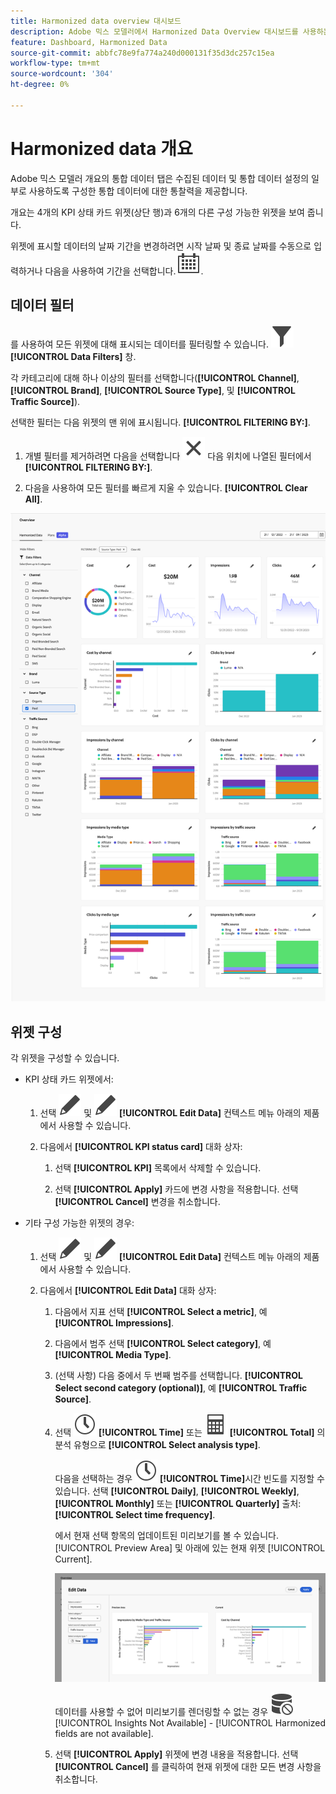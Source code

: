 ```yaml
---
title: Harmonized data overview 대시보드
description: Adobe 믹스 모델러에서 Harmonized Data Overview 대시보드를 사용하는 방법에 대해 알아봅니다.
feature: Dashboard, Harmonized Data
source-git-commit: abbfc78e9fa774a240d000131f35d3dc257c15ea
workflow-type: tm+mt
source-wordcount: '304'
ht-degree: 0%

---
```



# Harmonized data 개요

Adobe 믹스 모델러 개요의 통합 데이터 탭은 수집된 데이터 및 통합 데이터 설정의 일부로 사용하도록 구성한 통합 데이터에 대한 통찰력을 제공합니다.

개요는 4개의 KPI 상태 카드 위젯(상단 행)과 6개의 다른 구성 가능한 위젯을 보여 줍니다.

위젯에 표시할 데이터의 날짜 기간을 변경하려면 시작 날짜 및 종료 날짜를 수동으로 입력하거나 다음을 사용하여 기간을 선택합니다. ![캘린더](../assets/icons/Calendar.svg).

## 데이터 필터

를 사용하여 모든 위젯에 대해 표시되는 데이터를 필터링할 수 있습니다. ![필터](../assets/icons/Filter.svg) **[!UICONTROL Data Filters]** 창.

각 카테고리에 대해 하나 이상의 필터를 선택합니다(**[!UICONTROL Channel]**, **[!UICONTROL Brand]**, **[!UICONTROL Source Type]**, 및 **[!UICONTROL Traffic Source]**).

선택한 필터는 다음 위젯의 맨 위에 표시됩니다. **[!UICONTROL FILTERING BY:]**.

1. 개별 필터를 제거하려면 다음을 선택합니다 ![닫기](../assets/icons/Close.svg) 다음 위치에 나열된 필터에서 **[!UICONTROL FILTERING BY:]**.

1. 다음을 사용하여 모든 필터를 빠르게 지울 수 있습니다. **[!UICONTROL Clear All]**.

![Harmonized data 개요](../assets/harmonized-data-overview.png)


## 위젯 구성

각 위젯을 구성할 수 있습니다.

* KPI 상태 카드 위젯에서:

   1. 선택 ![편집](../assets/icons/Edit.svg) 및 ![편집](../assets/icons/Edit.svg) **[!UICONTROL Edit Data]** 컨텍스트 메뉴 아래의 제품에서 사용할 수 있습니다.

   1. 다음에서 **[!UICONTROL KPI status card]** 대화 상자:

      1. 선택 **[!UICONTROL KPI]** 목록에서 삭제할 수 있습니다.

      1. 선택 **[!UICONTROL Apply]** 카드에 변경 사항을 적용합니다. 선택 **[!UICONTROL Cancel]** 변경을 취소합니다.

* 기타 구성 가능한 위젯의 경우:

   1. 선택 ![편집](../assets/icons/Edit.svg) 및 ![편집](../assets/icons/Edit.svg) **[!UICONTROL Edit Data]** 컨텍스트 메뉴 아래의 제품에서 사용할 수 있습니다.

   1. 다음에서 **[!UICONTROL Edit Data]** 대화 상자:

      1. 다음에서 지표 선택 **[!UICONTROL Select a metric]**, 예 **[!UICONTROL Impressions]**.
      1. 다음에서 범주 선택 **[!UICONTROL Select category]**, 예 **[!UICONTROL Media Type]**.
      1. (선택 사항) 다음 중에서 두 번째 범주를 선택합니다. **[!UICONTROL Select second category (optional)]**, 예 **[!UICONTROL Traffic Source]**.
      1. 선택 ![시계](../assets/icons/Clock.svg) **[!UICONTROL Time]** 또는 ![계산기](../assets/icons/Calculator.svg) **[!UICONTROL Total]** 의 분석 유형으로 **[!UICONTROL Select analysis type]**.

         다음을 선택하는 경우 ![시계](../assets/icons/Clock.svg) **[!UICONTROL Time]**&#x200B;시간 빈도를 지정할 수 있습니다. 선택 **[!UICONTROL Daily]**, **[!UICONTROL Weekly]**, **[!UICONTROL Monthly]** 또는 **[!UICONTROL Quarterly]** 출처: **[!UICONTROL Select time frequency]**.

         에서 현재 선택 항목의 업데이트된 미리보기를 볼 수 있습니다. [!UICONTROL Preview Area] 및 아래에 있는 현재 위젯 [!UICONTROL Current].

         ![통합 데이터 위젯 편집](../assets/edit-harmonized-data-widget.png)

         데이터를 사용할 수 없어 미리보기를 렌더링할 수 없는 경우 ![데이터 오류](../assets/icons/DataUnavailable.svg) [!UICONTROL Insights Not Available] - [!UICONTROL Harmonized fields are not available].

      1. 선택 **[!UICONTROL Apply]** 위젯에 변경 내용을 적용합니다. 선택 **[!UICONTROL Cancel]** 를 클릭하여 현재 위젯에 대한 모든 변경 사항을 취소합니다.

